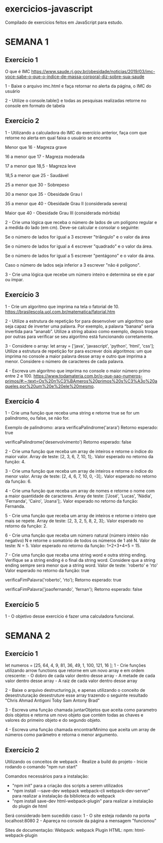 # exercicios-javascript
Compilado de exercícios feitos em JavaScript para estudo.


# SEMANA 1 

## Exercício 1
O que é IMC 
https://www.saude.rj.gov.br/obesidade/noticias/2019/03/imc-voce-sabe-o-que-o-indice-de-massa-corporal-diz-sobre-sua-saude

1 - Baixe o arquivo imc.html e faça retornar no alerta da página, o IMC do usuário

2 - Utilize o console.table() e todas as pesquisas realizadas retorne no console em formato de tabela

## Exercício 2
1 - Utilizando a calculadora do IMC do exercício anterior, faça com que retorne no alerta em qual faixa o usuário se encontra

 <p>Menor que 16 - Magreza grave</p>
 <p>16 a menor que 17 - Magreza moderada</p>
 <p>17 a menor que 18,5 - Magreza leve</p>
 <p>18,5 a menor que 25 - Saudável</p>
 <p>25 a menor que 30 - Sobrepeso</p>
 <p>30 a menor que 35 - Obesidade Grau I</p>
 <p>35 a menor que 40 - Obesidade Grau II (considerada severa)</p>
 <p>Maior que 40 - Obesidade Grau III (considerada mórbida)</p>
 
2 - Crie uma lógica que receba o número de lados de um polígono regular e a medida do lado (em cm). Deve-se calcular e consolar o seguinte:

  <p>Se o número de lados for igual a 3 escrever "triângulo" e o valor da área</p>
  <p>Se o número de lados for igual a 4 escrever "quadrado" e o valor da área.</p>
  <p>Se o número de lados for igual a 5 escrever "pentágono" e o valor da área.</p>
  <p>Caso o número de lados seja inferior a 3 escrever "não é polígono".</p>

3 - Crie uma lógica que recebe um número inteiro e determina se ele e par ou ímpar.

## Exercício 3 

1 - Crie um algoritmo que imprima na tela o fatorial de 10. https://brasilescola.uol.com.br/matematica/fatorial.htm

2 - Utilize a estrutura de repetição for para desenvolver um algoritmo que seja capaz de inverter uma palavra. Por exemplo, a palavra “banana” seria invertida para “ananab”. Utilize a string abaixo como exemplo, depois troque por outras para verificar se seu algoritmo está funcionando corretamente.

3 - Considere o array:   let array = ['java', 'javascript', 'python', 'html', 'css'];
Utilize a estrutura de repetição for para escrever dois algoritmos: um que imprima no console a maior palavra desse array e outro que imprima a menor. Considere o número de caracteres de cada palavra.

4 - Escreva um algoritmo que imprima no console o maior número primo entre 2 e 100.
https://www.todamateria.com.br/o-que-sao-numeros-primos/#:~:text=Os%20n%C3%BAmeros%20primos%20s%C3%A3o%20aqueles,por%20um%20e%20ele%20mesmo.

## Exercício 4

1 - Crie uma função que receba uma string e retorne true se for um palíndromo, ou false, se não for.

<p>Exemplo de palíndromo: arara
verificaPalindrome('arara')
Retorno esperado: true

verificaPalindrome('desenvolvimento')
Retorno esperado: false

2 - Crie uma função que receba um array de inteiros e retorne o índice do maior valor.
Array de teste: [2, 3, 6, 7, 10, 1];.
Valor esperado no retorno da função: 4.

3 - Crie uma função que receba um array de inteiros e retorne o índice do menor valor.
Array de teste: [2, 4, 6, 7, 10, 0, -3];.
Valor esperado no retorno da função: 6.

4 - Crie uma função que receba um array de nomes e retorne o nome com a maior quantidade de caracteres.
Array de teste: ['José', 'Lucas', 'Nádia', 'Fernanda', 'Cairo', 'Joana'];.
Valor esperado no retorno da função: Fernanda.

5 - Crie uma função que receba um array de inteiros e retorne o inteiro que mais se repete.
Array de teste: [2, 3, 2, 5, 8, 2, 3];.
Valor esperado no retorno da função: 2.

6 - Crie uma função que receba um número natural (número inteiro não negativo) N e retorne o somatório de todos os números de 1 até N.
Valor de teste: N = 5.
Valor esperado no retorno da função: 1+2+3+4+5 = 15.

7 - Crie uma função que receba uma string word e outra string ending. Verifique se a string ending é o final da string word. Considere que a string ending sempre será menor que a string word.
Valor de teste: 'roberto' e 'rto'
Valor esperado no retorno da função: true

verificaFimPalavra('roberto', 'rto');
Retorno esperado: true

verificaFimPalavra('joaofernando', 'fernan');
Retorno esperado: false</p>

## Exercício 5

1 - O objetivo desse exercício é fazer uma calculadora funcional.

# SEMANA 2

## Exercício 1
<p>
let numeros = [25, 64, 4, 9, 81, 36, 49, 1, 100, 121, 16 ];
1 - Crie funções utilizando arrow functions que retorne em um novo array e em ordem crescente:
- O dobro de cada valor dentro desse array
- A metade de cada valor dentro desse array
- A raiz de cada valor dentro desse array

2 - Baixe o arquivo destructuring.js, e apenas utilizando o conceito de desestruturação desestruture esse array trazendo o seguinte resultado
"Chris Ahmad Antigoni Toby Sam Antony Brad"

3 - Escreva uma função chamada juntarObjetos que aceita como parametro dois objetos e retorna um novo objeto que contém todas as chaves e valores do primeiro objeto e do segundo objeto.

4 - Escreva uma função chamada encontrarMinimo que aceita um array de números como parâmetro e retorna o menor argumento.</p>

## Exercício 2 
<p>
Utilizando os conceitos de webpack
- Realize a build do projeto
- Inicie rodando o comando "npm run start"

Comandos necessários para a instalação:
- "npm init" para a criação dos scripts a serem utilizados
- "npm install --save-dev webpack webpack-cli webpack-dev-server" para realizar a instalação da biblioteca do webpack
- "npm install save-dev html-webpack-plugin" para realizar a instalação do plugin de html

Será considerado bem sucedido caso:
1 - O site esteja rodando na porta localhost:8080
2 - Apareça no console da página a mensagem "funcionou"

Sites de documentação:
Webpack: webpack
Plugin HTML: npm: html-webpack-plugin</p>